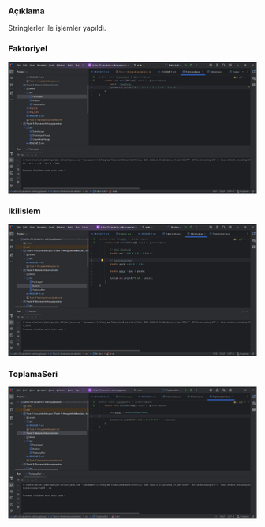 ### Açıklama
Stringlerler ile işlemler yapıldı.

### Faktoriyel
![Faktoriyel.png](Media/Faktoriyel.png)

### Ikilislem
![img.png](Media/Ikilislem.png)

### ToplamaSeri
![img.png](Media/ToplamaSeri.png)